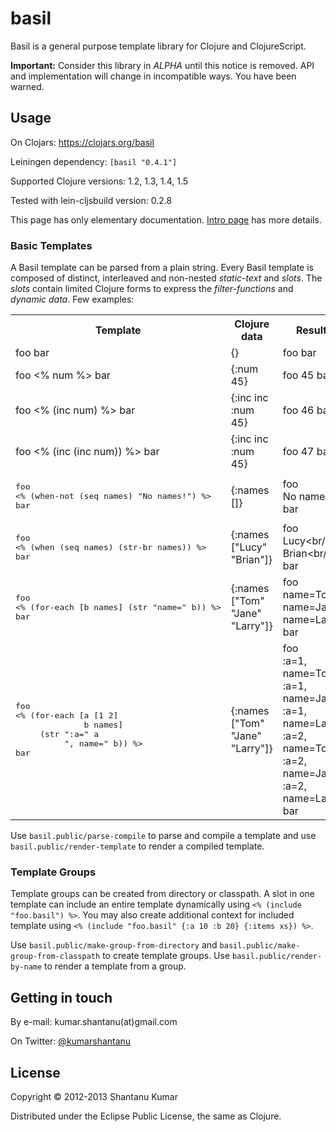 # basil

Basil is a general purpose template library for Clojure and ClojureScript.

**Important:** Consider this library in _ALPHA_ until this notice is removed.
API and implementation will change in incompatible ways. You have been warned.


## Usage

On Clojars: https://clojars.org/basil

Leiningen dependency: `[basil "0.4.1"]`

Supported Clojure versions: 1.2, 1.3, 1.4, 1.5

Tested with lein-cljsbuild version: 0.2.8

This page has only elementary documentation.
[Intro page](https://github.com/kumarshantanu/basil/blob/master/doc/intro.md)
has more details.

### Basic Templates

A Basil template can be parsed from a plain string. Every Basil template is
composed of distinct, interleaved and non-nested _static-text_ and _slots_. The
_slots_ contain limited Clojure forms to express the _filter-functions_ and
_dynamic data_. Few examples:

<table>
  <tr>
    <th>Template</th>
    <th>Clojure data</th>
    <th>Result</th>
  </tr>
  <tr>
    <td>foo bar</td>
    <td>{}</td>
    <td>foo bar</td>
  </tr>
  <tr>
    <td>foo &lt;% num %&gt; bar</td>
    <td>{:num 45}</td>
    <td>foo 45 bar</td>
  </tr>
  <tr>
    <td>foo &lt;% (inc num) %&gt; bar</td>
    <td>{:inc inc :num 45}</td>
    <td>foo 46 bar</td>
  </tr>
  <tr>
    <td>foo &lt;% (inc (inc num)) %&gt; bar</td>
    <td>{:inc inc :num 45}</td>
    <td>foo 47 bar</td>
  </tr>
  <tr>
    <td><pre>foo
&lt;% (when-not (seq names) "No names!") %&gt;
bar</pre></td>
    <td>{:names []}</td>
    <td>foo<br/>
No names!<br/>
bar</td>
  </tr>
  <tr>
    <td><pre>foo
&lt;% (when (seq names) (str-br names)) %&gt;
bar</pre></td>
    <td>{:names ["Lucy" "Brian"]}</td>
    <td>foo<br/>
Lucy&lt;br/&gt;<br/>
Brian&lt;br/&gt;<br/>
bar</td>
  </tr>
  <tr>
    <td><pre>foo
&lt;% (for-each [b names] (str "name=" b)) %&gt;
bar</pre></td>
    <td>{:names ["Tom" "Jane" "Larry"]}</td>
    <td>foo<br/>
name=Tom<br/>
name=Jane<br/>
name=Larry<br/>
bar</td>
  </tr>
  <tr>
    <td><pre>foo
&lt;% (for-each [a [1 2]
              b names]
     (str ":a=" a
          ", name=" b)) %&gt;
bar</pre></td>
    <td>{:names ["Tom" "Jane" "Larry"]}</td>
    <td>foo<br/>
:a=1, name=Tom<br/>
:a=1, name=Jane<br/>
:a=1, name=Larry<br/>
:a=2, name=Tom<br/>
:a=2, name=Jane<br/>
:a=2, name=Larry<br/>
bar</td>
  </tr>
</table>

Use `basil.public/parse-compile` to parse and compile a template and use
`basil.public/render-template` to render a compiled template.


### Template Groups

Template groups can be created from directory or classpath. A slot in one
template can include an entire template dynamically using
`<% (include "foo.basil") %>`. You may also create additional context for
included template using `<% (include "foo.basil" {:a 10 :b 20} {:items xs}) %>`.

Use `basil.public/make-group-from-directory` and
`basil.public/make-group-from-classpath` to create template groups. Use
`basil.public/render-by-name` to render a template from a group.


## Getting in touch

By e-mail: kumar.shantanu(at)gmail.com

On Twitter: [@kumarshantanu](http://twitter.com/kumarshantanu)


## License

Copyright © 2012-2013 Shantanu Kumar

Distributed under the Eclipse Public License, the same as Clojure.
